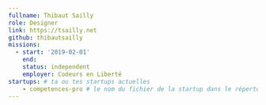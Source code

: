 ```yaml
---
fullname: Thibaut Sailly
role: Designer
link: https://tsailly.net
github: thibautsailly
missions:
  - start: '2019-02-01'
    end:
    status: independent
    employer: Codeurs en Liberté
startups: # ta ou tes startups actuelles
    - competences-pro # le nom du fichier de la startup dans le répertoire /content/_startups/ sans l'extension .md
---
```

